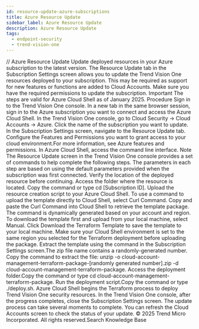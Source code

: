```yaml
---
id: resource-update-azure-subscriptions
title: Azure Resource Update
sidebar_label: Azure Resource Update
description: Azure Resource Update
tags:
  - endpoint-security
  - trend-vision-one
---
```


/*<![CDATA[*/ $('#title').html($('meta[name=map-description]').attr('content')); /*]]>*/ Azure Resource Update Update deployed resources in your Azure subscription to the latest version. The Resource Update tab in the Subscription Settings screen allows you to update the Trend Vision One resources deployed to your subscription. This may be required as support for new features or functions are added to Cloud Accounts. Make sure you have the required permissions to update the subscription. Important The steps are valid for Azure Cloud Shell as of January 2025. Procedure Sign in to the Trend Vision One console. In a new tab in the same browser session, sign in to the Azure subscription you want to connect and access the Azure Cloud Shell. In the Trend Vision One console, go to Cloud Security → Cloud Accounts → Azure. Click the name of the subscription you want to update. In the Subscription Settings screen, navigate to the Resource Update tab. Configure the Features and Permissions you want to grant access to your cloud environment.For more information, see Azure features and permissions. In Azure Cloud Shell, access the command line interface. Note The Resource Update screen in the Trend Vision One console provides a set of commands to help complete the following steps. The parameters in each step are based on using the default parameters provided when the subscription was first connected. Verify the location of the deployed resource before continuing. Access the folder where the resource is located. Copy the command or type cd [Subscription ID]. Upload the resource creation script to your Azure Cloud Shell. To use a command to upload the template directly to Cloud Shell, select Curl Command. Copy and paste the Curl Command into Cloud Shell to retrieve the template package. The command is dynamically generated based on your account and region. To download the template first and upload from your local machine, select Manual. Click Download the Terraform Template to save the template to your local machine. Make sure your Cloud Shell environment is set to the same region you selected for the Terraform deployment before uploading the package. Extract the template using the command in the Subscription Settings screen.The zip file name contains a randomly-generated number. Copy the command to extract the file: unzip -o cloud-account-management-terraform-package-[randomly generated number].zip -d cloud-account-management-terraform-package. Access the deployment folder.Copy the command or type cd cloud-account-management-terraform-package. Run the deployment script.Copy the command or type ./deploy.sh. Azure Cloud Shell begins the Terraform process to deploy Trend Vision One security resources. In the Trend Vision One console, after the progress completes, close the Subscription Settings screen. The update process can take several moments to complete. You can refresh the Cloud Accounts screen to check the status of your update. © 2025 Trend Micro Incorporated. All rights reserved.Search Knowledge Base